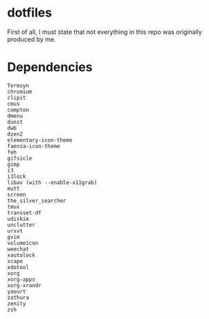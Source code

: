dotfiles
========

First of all, I must state that not everything in this repo was originally produced by me.


Dependencies
============

```
Termsyn
chromium
clipit
cmus
compton
dmenu
dunst
dwb
dzen2
elementary-icon-theme
faenza-icon-theme
feh
gifsicle
gimp
i3
i3lock
libav (with --enable-x11grab)
mutt
screen
the_silver_searcher
tmux
transset-df
udiskie
unclutter
urxvt
gvim
volumeicon
weechat
xautolock
xcape
xdotool
xorg
xorg-apps
xorg-xrandr
yaourt
zathura
zenity
zsh
```

